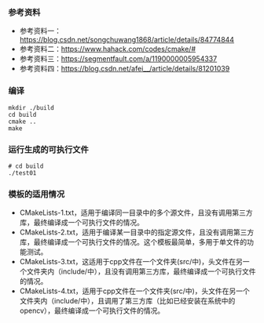 ### 参考资料
- 参考资料一：https://blog.csdn.net/songchuwang1868/article/details/84774844
- 参考资料二：https://www.hahack.com/codes/cmake/#
- 参考资料三：https://segmentfault.com/a/1190000005954337
- 参考资料四：https://blog.csdn.net/afei__/article/details/81201039

	
### 编译

```shell
mkdir ./build
cd build
cmake ..
make
```


### 运行生成的可执行文件
```shell
# cd build
./test01
```


### 模板的适用情况
- CMakeLists-1.txt，适用于编译同一目录中的多个源文件，且没有调用第三方库，最终编译成一个可执行文件的情况。
- CMakeLists-2.txt，适用于编译某一目录中的指定源文件，且没有调用第三方库，最终编译成一个可执行文件的情况。这个模板最简单，多用于单文件的功能测试。
- CMakeLists-3.txt，这适用于cpp文件在一个文件夹(src/中)，头文件在另一个文件夹内（include/中），且没有调用第三方库，最终编译成一个可执行文件的情况。
- CMakeLists-4.txt，适用于cpp文件在一个文件夹(src/中)，头文件在另一个文件夹内（include/中），且调用了第三方库（比如已经安装在系统中的opencv），最终编译成一个可执行文件的情况。



